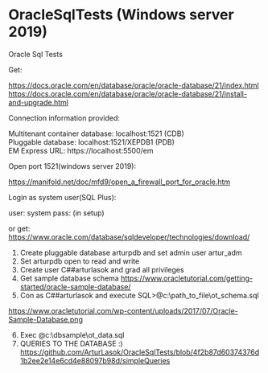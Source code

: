 # OracleSqlTests (Windows server 2019)
Oracle Sql Tests

Get:

https://docs.oracle.com/en/database/oracle/oracle-database/21/index.html
https://docs.oracle.com/en/database/oracle/oracle-database/21/install-and-upgrade.html

Connection information provided:

Multitenant container database: localhost:1521 (CDB) \
Pluggable database: localhost:1521/XEPDB1 (PDB)  \
EM Express URL: https://localhost:5500/em 

Open port 1521(windows server 2019):

https://manifold.net/doc/mfd9/open_a_firewall_port_for_oracle.htm

Login as system user(SQL Plus):

user: system
pass: (in setup)

or get:
https://www.oracle.com/database/sqldeveloper/technologies/download/

1. Create pluggable database arturpdb and set admin user artur_adm
2. Set arturpdb open to read and write
3. Create user C##arturlasok and grad all privileges  
4. Get sample database schema https://www.oracletutorial.com/getting-started/oracle-sample-database/
5. Con as C##arturlasok and execute SQL>@c:\path_to_file\ot_schema.sql

https://www.oracletutorial.com/wp-content/uploads/2017/07/Oracle-Sample-Database.png

6. Exec @c:\dbsample\ot_data.sql
7. QUERIES TO THE DATABASE :) https://github.com/ArturLasok/OracleSqlTests/blob/4f2b87d60374376d1b2ee2e14e6cd4e88097b98d/simpleQueries
